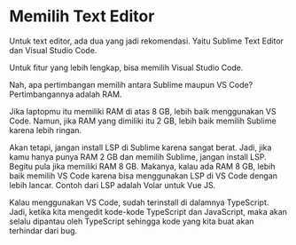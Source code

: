 # Memilih Text Editor

Untuk text editor, ada dua yang jadi rekomendasi. Yaitu Sublime Text Editor dan Visual Studio Code.

Untuk fitur yang lebih lengkap, bisa memilih Visual Studio Code.

Nah, apa pertimbangan memilih antara Sublime maupun VS Code? Pertimbangannya adalah RAM.

Jika laptopmu itu memiliki RAM di atas 8 GB, lebih baik menggunakan VS Code. Namun, jika RAM yang dimiliki itu 2 GB, lebih baik memilih Sublime karena lebih ringan.

Akan tetapi, jangan install LSP di Sublime karena sangat berat. Jadi, jika kamu hanya punya RAM 2 GB dan memilih Sublime, jangan install LSP. Begitu pula jika memiliki RAM 8 GB. Makanya, kalau ada RAM 8 GB, lebih baik memilih VS Code karena bisa menggunakan LSP di VS Code dengan lebih lancar. Contoh dari LSP adalah Volar untuk Vue JS.

Kalau menggunakan VS Code, sudah terinstall di dalamnya TypeScript. Jadi, ketika kita mengedit kode-kode TypeScript dan JavaScript, maka akan selalu dipantau oleh TypeScript sehingga kode yang kita buat akan terhindar dari bug.
